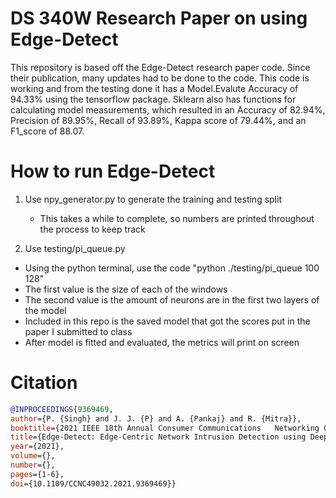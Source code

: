# DS 340W Research Paper on using Edge-Detect
This repository is based off the Edge-Detect research paper code. Since their publication, many updates had to be done to the code. This code is working and from the testing done it has a Model.Evalute Accuracy of 94.33% using the tensorflow package. Sklearn also has functions for calculating model measurements, which resulted in an Accuracy of 82.94%, Precision of 89.95%, Recall of 93.89%, Kappa score of 79.44%, and an F1_score of 88.07. 

# How to run Edge-Detect
1) Use npy_generator.py to generate the training and testing split
   - This takes a while to complete, so numbers are printed throughout the process to keep track

2) Use testing/pi_queue.py 
  - Using the python terminal, use the code "python ./testing/pi_queue 100 128"
  - The first value is the size of each of the windows
  - The second value is the amount of neurons are in the first two layers of the model
  - Included in this repo is the saved model that got the scores put in the paper I submitted to class
  - After model is fitted and evaluated, the metrics will print on screen


# Citation
```bibtex
@INPROCEEDINGS{9369469,  
author={P. {Singh} and J. J. {P} and A. {Pankaj} and R. {Mitra}},  
booktitle={2021 IEEE 18th Annual Consumer Communications   Networking Conference (CCNC)},   
title={Edge-Detect: Edge-Centric Network Intrusion Detection using Deep Neural Network},   
year={2021},  
volume={},  
number={},  
pages={1-6},  
doi={10.1109/CCNC49032.2021.9369469}}
```
